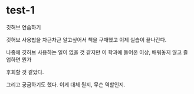 # test-1
깃허브 연습하기

깃허브 사용법을 차근차근 알고싶어서 책을 구매했고 이제 실습이 끝나간다.

나중에 깃허브 사용하는 일이 없을 것 같지만 이 학과에 들어온 이상, 배워놓지 않고 졸업하면 뭔가

후회할 것 같았다.

그리고 궁금하기도 했다. 이게 대체 뭔지, 무슨 역할인지.

